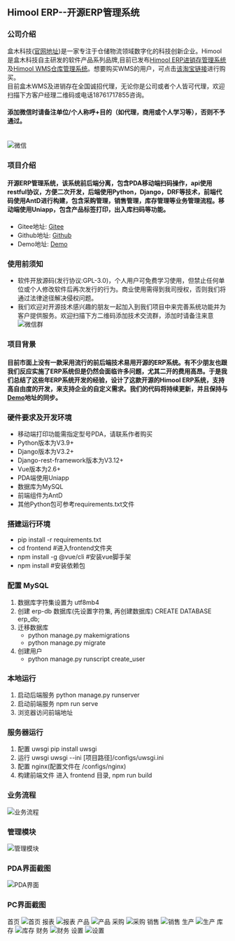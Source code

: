 ## Himool ERP--开源ERP管理系统

### 公司介绍
盒木科技([官网地址](https://www.himool.com/home))是一家专注于仓储物流领域数字化的科技创新企业。Himool是盒木科技自主研发的软件产品系列品牌,目前已发布[Himool ERP进销存管理系统](https://erp.himool.com)及[Himool WMS仓库管理系统](https://wms.himool.com)。想要购买WMS的用户，可点击[该淘宝链接](https://item.taobao.com/item.htm?id=687009035041)进行购买。<br />
目前盒木WMS及进销存在全国诚招代理，无论你是公司或者个人皆可代理，欢迎扫描下方客户经理二维码或电话18761717855咨询。<br />
#### 添加微信时请备注单位/个人称呼+目的（如代理，商用或个人学习等），否则不予通过。<br /><br />
![微信](https://gitee.com/himool/erp/raw/master/img/%E5%BE%AE%E4%BF%A1.png)

### 项目介绍
#### 开源ERP管理系统，该系统前后端分离，包含PDA移动端扫码操作，api使用restful协议，方便二次开发，后端使用Python，Django，DRF等技术，前端代码使用AntD进行构建，包含采购管理，销售管理，库存管理等业务管理流程。移动端使用Uniapp，包含产品标签打印，出入库扫码等功能。
* Gitee地址: [Gitee](https://gitee.com/himool/erp)
* Github地址: [Github](https://github.com/lianzhanshu/oms)
* Demo地址: [Demo](https://erp.himool.com)

### 使用前须知
* 软件开放源码(发行协议:GPL-3.0)，个人用户可免费学习使用，但禁止任何单位或个人修改软件后再次发行的行为。商业使用需得到我司授权，否则我们将通过法律途径解决侵权问题。
* 我们欢迎对开源技术感兴趣的朋友一起加入到我们项目中来完善系统功能并为客户提供服务。欢迎扫描下方二维码添加技术交流群，添加时请备注来意<br />
   ![微信群](https://gitee.com/himool/erp/raw/master/img/%E5%BE%AE%E4%BF%A1%E7%BE%A4.png)

### 项目背景
#### 目前市面上没有一款采用流行的前后端技术易用开源的ERP系统。有不少朋友也跟我们反应实施了ERP系统但是仍然会面临许多问题，尤其二开的费用高昂。于是我们总结了这些年ERP系统开发的经验，设计了这款开源的Himool ERP系统，支持高自由度的开发，来支持企业的自定义需求。我们的代码将持续更新，并且保持与[Demo](https://erp.himool.com)地址的同步。

### 硬件要求及开发环境
* 移动端打印功能需指定型号PDA，请联系作者购买
* Python版本为V3.9+
* Django版本为V3.2+
* Django-rest-framework版本为V3.12+
* Vue版本为2.6+
* PDA端使用Uniapp
* 数据库为MySQL
* 前端组件为AntD
* 其他Python包可参考requirements.txt文件

### 搭建运行环境

* pip install -r requirements.txt
* cd frontend  #进入frontend文件夹
* npm install -g @vue/cli  #安装vue脚手架
* npm install  #安装依赖包

### 配置 MySQL

1. 数据库字符集设置为 utf8mb4
2. 创建 erp-db 数据库(先设置字符集, 再创建数据库)
    CREATE DATABASE erp_db;
3. 迁移数据库
    * python manage.py makemigrations
    * python manage.py migrate
4. 创建用户
    * python manage.py runscript create_user

### 本地运行

1. 启动后端服务
    python manage.py runserver
2. 启动前端服务
    npm run serve
3. 浏览器访问前端地址

### 服务器运行

1. 配置 uwsgi
    pip install uwsgi
2. 运行 uwsgi
    uwsgi --ini [项目路径]/configs/uwsgi.ini
3. 配置 nginx(配置文件在 /configs/nginx)
4. 构建前端文件
    进入 frontend 目录, npm run build

### 业务流程
![业务流程](https://gitee.com/himool/erp/raw/master/img/ERP%20Workflow.png)

### 管理模块
![管理模块](https://gitee.com/himool/erp/raw/master/img/ERP%E6%A8%A1%E5%9D%97.png)

### PDA界面截图
![PDA界面](https://gitee.com/himool/erp/raw/master/img/PDA%E7%95%8C%E9%9D%A2.png)

### PC界面截图
首页
![首页](https://gitee.com/himool/erp/raw/master/img/%E9%A6%96%E9%A1%B5.png)
报表
![报表](https://gitee.com/himool/erp/raw/master/img/%E6%8A%A5%E8%A1%A8.png)
产品
![产品](https://gitee.com/himool/erp/raw/master/img/%E4%BA%A7%E5%93%81.png)
采购
![采购](https://gitee.com/himool/erp/raw/master/img/%E9%87%87%E8%B4%AD.png)
销售
![销售](https://gitee.com/himool/erp/raw/master/img/%E9%94%80%E5%94%AE.png)
生产
![生产](https://gitee.com/himool/erp/raw/master/img/%E7%94%9F%E4%BA%A7.png)
库存
![库存](https://gitee.com/himool/erp/raw/master/img/%E5%BA%93%E5%AD%98.png)
财务
![财务](https://gitee.com/himool/erp/raw/master/img/%E8%B4%A2%E5%8A%A1.png)
设置
![设置](https://gitee.com/himool/erp/raw/master/img/%E8%AE%BE%E7%BD%AE.png)